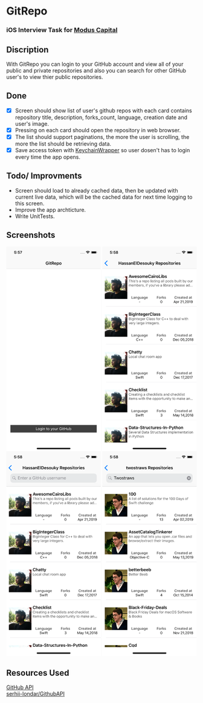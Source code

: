 # GitRepo

### iOS Interview Task for [Modus Capital](https://modus.vc)

## Discription
With GitRepo you can login to your GitHub account and view all of your public and private repositories and also you can search for other GitHub user's to view thier public repositories.

## Done
- [x] Screen should show list of user's github repos with each card contains repository title, description, forks_count, language, creation date and user's image.
- [x] Pressing on each card should open the repository in web browser.
- [x] The list should support paginations, the more the user is scrolling, the more the list
should be retrieving data.
- [x] Save access token with [KeychainWrapper](https://github.com/jrendel/SwiftKeychainWrapper) so user dosen't has to login every time the app opens.

## Todo/ Improvments
* Screen should load to already cached data, then be updated with current live data,
which will be the cached data for next time logging to this screen.
* Improve the app archticture.
* Write UnitTests.

## Screenshots
<img src="https://github.com/HassanElDesouky/GitRepo/blob/master/Simulator%20Screen%20Shot%20-%20iPhone%20Xs%20-%202019-07-27%20at%2005.57.50.png" width="250" align="left">
<img src="https://github.com/HassanElDesouky/GitRepo/blob/master/Simulator%20Screen%20Shot%20-%20iPhone%20Xs%20-%202019-07-27%20at%2005.58.05.png" width="250" align="right">
<img src="https://github.com/HassanElDesouky/GitRepo/blob/master/Simulator%20Screen%20Shot%20-%20iPhone%20Xs%20-%202019-07-27%20at%2005.58.10.png" width="250">
<img src="https://github.com/HassanElDesouky/GitRepo/blob/master/Simulator%20Screen%20Shot%20-%20iPhone%20Xs%20-%202019-07-27%20at%2005.58.32.png" width="250">

## Resources Used
[GitHub API](https://developer.github.com/v3/)
<br/>
[serhii-londar/GithubAPI](https://github.com/serhii-londar/GithubAPI)
